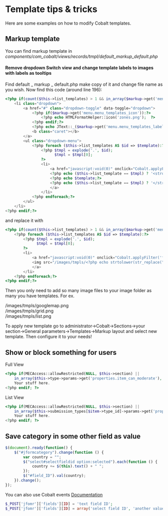 # Template tips & tricks

Here are some examples on how to modify Cobalt templates.

## Markup template

You can find markup template in *components/com_cobalt/views/records/tmpl/default_markup_default.php*

#### Remove dropdown Switch view and change template labels to images with labels as tooltips

Find default _ markup _ default.php make copy of it and change file name as you wish. Now find this code (around line 196):

```php
<?php if(count($this->list_templates) > 1 && in_array($markup->get('menu.menu_templates'), $this->user->getAuthorisedViewLevels()) && $this->items):?>
	<li class="dropdown">
		<a href="#" class="dropdown-toggle" data-toggle="dropdown">
			<?php if($markup->get('menu.menu_templates_icon')):?>
				<?php echo HTMLFormatHelper::icon('zones.png');  ?>
			<?php endif;?>
			<?php echo JText::_($markup->get('menu.menu_templates_label', 'Switch view'))?>
			<b class="caret"></b>
		</a>
		<ul class="dropdown-menu">
			<?php foreach ($this->list_templates AS $id => $template):?>
				<?php $tmpl = explode('.', $id);
					  $tmpl = $tmpl[0];
				?>
				<li>
					<a href="javascript:void(0)" onclick="Cobalt.applyFilter('filter_tpl', '<?php echo $id?>')">
					<?php echo ($this->list_template == $tmpl) ? '<strong>' : '';?>
					<?php echo $template;?>
					<?php echo ($this->list_template == $tmpl) ? '</strong>' : '';?>
					</a>
				</li>
			<?php endforeach;?>
		</ul>
	</li>
<?php endif;?>
```

and replace it with

```php
<?php if(count($this->list_templates) > 1 && in_array($markup->get('menu.menu_templates'), $this->user->getAuthorisedViewLevels()) && $this->items):?>
	<?php foreach ($this->list_templates AS $id => $template):?>
		<?php $tmpl = explode('.', $id);
			  $tmpl = $tmpl[0];
		?>
		<li>
			<a href="javascript:void(0)" onclick="Cobalt.applyFilter('filter_tpl', '<?php echo $id?>')">
	        <img src="/images/tmpls/<?php echo strtolower(str_replace(" ", "", $template));?>.png" rel="tooltip" data-original-title="<?php echo $template ?>" />
			</a>
		</li>
	<?php endforeach;?>
<?php endif;?>
```

Then you only need to add so many image files to your image folder as many you have templates. For ex.

/images/tmpls/googlemap.png  
/images/tmpls/grid.png  
/images/tmpls/list.png

To apply new template go to administrator->Cobalt->Sections->your section->General parameters->Templates->Markup layout and select new template. Then configure it to your needs!


## Show or block something for users

Full View
```php
<?php if(MECAccess::allowRestricted(NULL, $this->section) || 
    in_array($this->type->params->get('properties.item_can_moderate'), $this->user->getAuthorisedViewLevels())):?>
    Your stuff here.
<?php endif; ?>
```

List View
```php
<?php if(MECAccess::allowRestricted(NULL, $this->section) || 
    in_array($this->submission_types[$item->type_id]->params->get('properties.item_can_moderate'), $this->user->getAuthorisedViewLevels())):?>
    Your stuff here.
<?php endif; ?>
```

## Save category in some other field as value

```js
$(document).ready(function() {
    $("#jformcategory").change(function () {
        var country = "";
        $("select#selectfieldid option:selected").each(function () {
            country += $(this).text() + " ";
        });
        $("#field_ID").val(country);
    }).change();
});
```
You can also use Cobalt events [Documentation](http://docs.mintjoomla.com/en/cobalt/cobalt-events/)
```php
$_POST['jfomr']['fields'][ID] = 'text field ID';
$_POST['jfomr']['fields'][ID] = array('select field ID', 'another value');
```
